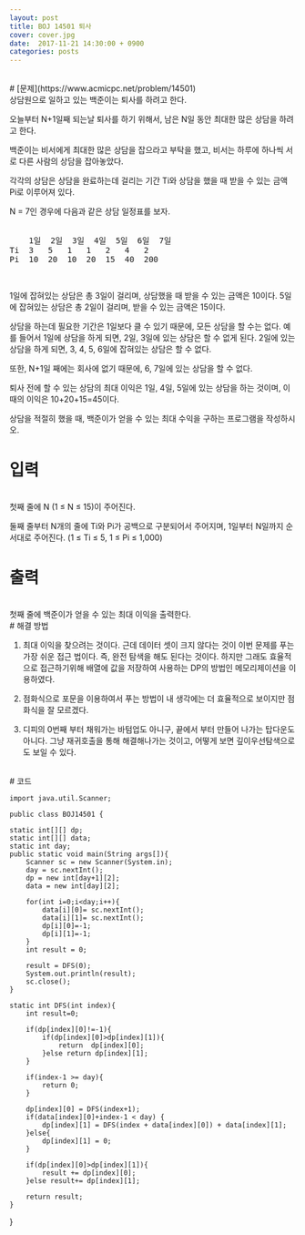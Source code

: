 ```yaml
---
layout: post
title: BOJ 14501 퇴사
cover: cover.jpg
date:  2017-11-21 14:30:00 + 0900
categories: posts
---
```

<br>
# [문제](https://www.acmicpc.net/problem/14501)
<br>
상담원으로 일하고 있는 백준이는 퇴사를 하려고 한다.

오늘부터 N+1일째 되는날 퇴사를 하기 위해서, 남은 N일 동안 최대한 많은 상담을 하려고 한다.

백준이는 비서에게 최대한 많은 상담을 잡으라고 부탁을 했고, 비서는 하루에 하나씩 서로 다른 사람의 상담을 잡아놓았다.

각각의 상담은 상담을 완료하는데 걸리는 기간 Ti와 상담을 했을 때 받을 수 있는 금액 Pi로 이루어져 있다.

N = 7인 경우에 다음과 같은 상담 일정표를 보자.
<br><br>
<pre>
 	1일	2일	3일	4일	5일	6일	7일
Ti	3	5	1	1	2	4	2
Pi	10	20	10	20	15	40	200
</pre><br>

1일에 잡혀있는 상담은 총 3일이 걸리며, 상담했을 때 받을 수 있는 금액은 10이다. 5일에 잡혀있는 상담은 총 2일이 걸리며, 받을 수 있는 금액은 15이다.

상담을 하는데 필요한 기간은 1일보다 클 수 있기 때문에, 모든 상담을 할 수는 없다. 예를 들어서 1일에 상담을 하게 되면, 2일, 3일에 있는 상담은 할 수 없게 된다. 2일에 있는 상담을 하게 되면, 3, 4, 5, 6일에 잡혀있는 상담은 할 수 없다.

또한, N+1일 째에는 회사에 없기 때문에, 6, 7일에 있는 상담을 할 수 없다.

퇴사 전에 할 수 있는 상담의 최대 이익은 1일, 4일, 5일에 있는 상담을 하는 것이며, 이 때의 이익은 10+20+15=45이다.

상담을 적절히 했을 때, 백준이가 얻을 수 있는 최대 수익을 구하는 프로그램을 작성하시오.
<br>
# 입력
<br>
첫째 줄에 N (1 ≤ N ≤ 15)이 주어진다.

둘째 줄부터 N개의 줄에 Ti와 Pi가 공백으로 구분되어서 주어지며, 1일부터 N일까지 순서대로 주어진다. (1 ≤ Ti ≤ 5, 1 ≤ Pi ≤ 1,000)
<br>
# 출력
<br>
첫째 줄에 백준이가 얻을 수 있는 최대 이익을 출력한다.
<br>
# 해결 방법
<br>

1. 최대 이익을 찾으려는 것이다. 근데 데이터 셋이 크지 않다는 것이 이번 문제를 푸는 가장 쉬운 접근 법이다. 즉, 완전 탐색을 해도 된다는 것이다. 하지만 그래도 효율적으로 접근하기위해 배열에 값을 저장하여 사용하는 DP의 방법인 메모리제이션을 이용하였다.

2. 점화식으로 포문을 이용하여서 푸는 방법이 내 생각에는 더 효율적으로 보이지만 점화식을 잘 모르겠다.

3. 디피의 0번째 부터 채워가는 바텀업도 아니구, 끝에서 부터 만들어 나가는 탑다운도 아니다. 그냥 재귀호출을 통해 해결해나가는 것이고, 어떻게 보면 깊이우선탐색으로도 보일 수 있다. 


<br>
# 코드
<br>

	import java.util.Scanner;

	public class BOJ14501 {

    static int[][] dp;
    static int[][] data;
    static int day;
    public static void main(String args[]){
        Scanner sc = new Scanner(System.in);
        day = sc.nextInt();
        dp = new int[day+1][2];
        data = new int[day][2];

        for(int i=0;i<day;i++){
            data[i][0]= sc.nextInt();
            data[i][1]= sc.nextInt();
            dp[i][0]=-1;
            dp[i][1]=-1;
        }
        int result = 0;

        result = DFS(0);
        System.out.println(result);
        sc.close();
    }

    static int DFS(int index){
        int result=0;

        if(dp[index][0]!=-1){
            if(dp[index][0]>dp[index][1]){
                return  dp[index][0];
            }else return dp[index][1];
        }

        if(index-1 >= day){
            return 0;
        }

        dp[index][0] = DFS(index+1);
        if(data[index][0]+index-1 < day) {
            dp[index][1] = DFS(index + data[index][0]) + data[index][1];
        }else{
            dp[index][1] = 0;
        }

        if(dp[index][0]>dp[index][1]){
            result += dp[index][0];
        }else result+= dp[index][1];

        return result;
    }
}